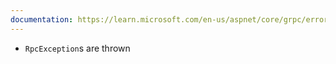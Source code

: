 ```yaml
---
documentation: https://learn.microsoft.com/en-us/aspnet/core/grpc/error-handling
---
```

- `RpcException`s are thrown